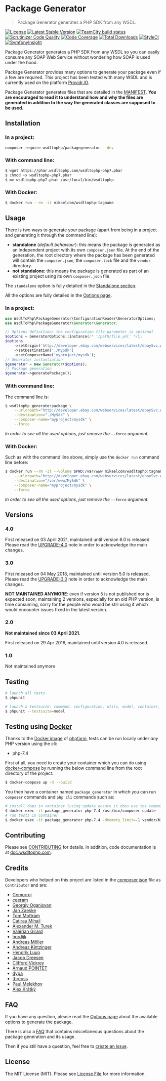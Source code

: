# Package Generator

> Package Generator generates a PHP SDK from any WSDL.

[![License](https://poser.pugx.org/wsdltophp/packagegenerator/license)](https://packagist.org/packages/wsdltophp/packagegenerator)
[![Latest Stable Version](https://poser.pugx.org/wsdltophp/packagegenerator/version.png)](https://packagist.org/packages/wsdltophp/packagegenerator)
[![TeamCity build status](https://teamcity.mikael-delsol.fr/app/rest/builds/buildType:id:PackageGenerator_Build/statusIcon.svg)](https://github.com/WsdlToPhp/PackageGenerator)
[![Scrutinizer Code Quality](https://scrutinizer-ci.com/g/WsdlToPhp/PackageGenerator/badges/quality-score.png)](https://scrutinizer-ci.com/g/WsdlToPhp/PackageGenerator/)
[![Code Coverage](https://scrutinizer-ci.com/g/WsdlToPhp/PackageGenerator/badges/coverage.png)](https://scrutinizer-ci.com/g/WsdlToPhp/PackageGenerator/)
[![Total Downloads](https://poser.pugx.org/wsdltophp/packagegenerator/downloads)](https://packagist.org/packages/wsdltophp/packagegenerator)
[![StyleCI](https://styleci.io/repos/35660532/shield)](https://styleci.io/repos/35660532)
[![SymfonyInsight](https://insight.symfony.com/projects/73ec7ea6-a771-487a-8ebe-71f6b2e8fd4a/mini.svg)](https://insight.symfony.com/projects/73ec7ea6-a771-487a-8ebe-71f6b2e8fd4a)

Package Generator generates a PHP SDK from any WSDL so you can easily consume any SOAP Web Service without wondering how SOAP is used under the hood.

Package Generator provides many options to generate your package even if a few are required. This project has been tested with many WSDL and is currently used on the platform [Providr.IO](https://providr.io).

Package Generator generates files that are detailed in the [MANIFEST](/MANIFEST.md). **You are encouraged to read it to understand how and why the files are generated in addition to the way the generated classes are supposed to be used.**

## Installation

### In a project:

```bash
composer require wsdltophp/packagegenerator --dev
```

### With command line:

```bash
$ wget https://phar.wsdltophp.com/wsdltophp-php7.phar
$ chmod +x wsdltophp-php7.phar
$ mv wsdltophp-php7.phar /usr/local/bin/wsdltophp
```

### With Docker:

```bash
$ docker run --rm -it mikaelcom/wsdltophp:tagname
```

## Usage

There is two ways to generate your package (apart from being in a project and generating it through the command line):

- **standalone** (*default behaviour*): this means the package is generated as an independent project with its own `composer.json` file. At the end of the generation, the root directory where the package has been generated will contain the `composer.json`, the `composer.lock` file and the `vendor` directory.
- **not standalone**: this means the package is generated as part of an existing project using its own `composer.json` file.

The `standalone` option is fully detailed in the [Standalone section](https://github.com/WsdlToPhp/PackageGenerator/wiki/Options#standalone).

All the options are fully detailed in the [Options page](https://github.com/WsdlToPhp/PackageGenerator/wiki/Options).

### In a project:

```php
use WsdlToPhp\PackageGenerator\ConfigurationReader\GeneratorOptions;
use WsdlToPhp\PackageGenerator\Generator\Generator;

// Options definition: the configuration file parameter is optional
$options = GeneratorOptions::instance(/* '/path/file.yml' */);
$options
    ->setOrigin('http://developer.ebay.com/webservices/latest/ebaySvc.wsdl')
    ->setDestination('./MySdk')
    ->setComposerName('myproject/mysdk');
// Generator instantiation
$generator = new Generator($options);
// Package generation
$generator->generatePackage();
```

### With command line:

The command line is:
```bash
$ wsdltophp generate:package \
    --urlorpath="http://developer.ebay.com/webservices/latest/ebaySvc.wsdl" \
    --destination="./MySdk" \
    --composer-name="myproject/mysdk" \
    --force
```

_In order to see all the used options, just remove the `--force` argument._

### With Docker:

Such as with the command line above, simply use the `docker run` command line before:
```bash
$ docker run --rm -it --volume $PWD:/var/www mikaelcom/wsdltophp:tagname generate:package \
    --urlorpath="http://developer.ebay.com/webservices/latest/ebaySvc.wsdl" \
    --destination="/var/www/MySdk" \
    --composer-name="myproject/mysdk" \
    --force
```

_In order to see all the used options, just remove the `--force` argument._

## Versions

### 4.0
First released on 03 April 2021, maintained until version 6.0 is released. Please read the [UPGRADE-4.0](UPGRADE-4.0.md) note in order to acknowledge the main changes.

### 3.0
First released on 04 May 2018, maintained until version 5.0 is released. Please read the [UPGRADE-3.0](UPGRADE-3.0.md) note in order to acknowledge the main changes.

**NOT MAINTAINED ANYMORE**: even if version 5 is not published nor is expected soon, maintaining 2 versions, especially for an old PHP version, is time consuming, sorry for the people who would be still using it which would encounter issues fixed in the latest version.

### 2.0
**Not maintained since 03 April 2021.**

First released on 29 Apr 2016, maintained until version 4.0 is released.

### 1.0
Not maintained anymore

## Testing

```bash
# launch all tests
$ phpunit

# launch a testsuite: command, configuration, utils, model, container, parser, file, packagegenerator
$ phpunit --testsuite=model
```

## Testing using [Docker](https://www.docker.com/)
Thanks to the [Docker image](https://hub.docker.com/r/splitbrain/phpfarm) of [phpfarm](https://github.com/fpoirotte/phpfarm), tests can be run locally under *any* PHP version using the cli:
- php-7.4

First of all, you need to create your container which you can do using [docker-compose](https://docs.docker.com/compose/) by running the below command line from the root directory of the project:
```bash
$ docker-compose up -d --build
```

You then have a container named `package_generator` in which you can run `composer` commands and `php cli` commands such as:
```bash
# install deps in container (using update ensure it does use the composer.lock file if there is any)
$ docker exec -it package_generator php-7.4 /usr/bin/composer update
# run tests in container
$ docker exec -it package_generator php-7.4 -dmemory_limit=-1 vendor/bin/phpunit
```

## Contributing

Please see [CONTRIBUTING](.github/CONTRIBUTING.md) for details. In addition, code documentation is at [doc.wsdltophp.com](http://doc.wsdltophp.com).

## Credits

Developers who helped on this project are listed in the [composer.json](composer.json#L8) file as `Contributor` and are:
- [Gemorroj](https://github.com/Gemorroj)
- [ceeram](https://github.com/ceeram)
- [Georgiy Oganisyan](https://github.com/GroxExMachine)
- [Jan Zaeske](https://github.com/jzaeske)
- [Tom Mottram](https://github.com/tomp4l)
- [Catirau Mihail](https://github.com/ustmaestro)
- [Alexander M. Turek](https://github.com/derrabus)
- [Valérian Girard](https://github.com/waldo2188)
- [hordijk](https://github.com/hordijk)
- [Andreas Möller](https://github.com/localheinz)
- [Andreas Kintzinger](https://github.com/Phobetor)
- [Hendrik Luup](https://github.com/hluup)
- [Jacob Dreesen](https://github.com/jdreesen)
- [Clifford Vickrey](https://github.com/cliffordvickrey)
- [Arnaud POINTET](https://github.com/Oipnet)
- [dypa](https://github.com/dypa)
- [tbreuss](https://github.com/tbreuss)
- [Paul Melekhov](https://github.com/gugglegum)
- [Alex Krátký](https://github.com/AlexKratky)

## FAQ

If you have any question, please read the [Options page](https://github.com/WsdlToPhp/PackageGenerator/wiki/Options) about the available options to generate the package.

There is also a [FAQ](https://github.com/WsdlToPhp/PackageGenerator/wiki/FAQ) that contains miscellaneous questions about the package generation and its usage.

Then if you still have a question, feel free to [create an issue](https://github.com/WsdlToPhp/PackageGenerator/issues/new).

## License

The MIT License (MIT). Please see [License File](LICENSE) for more information.
